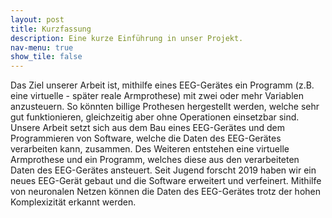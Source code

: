```yaml
---
layout: post
title: Kurzfassung
description: Eine kurze Einführung in unser Projekt.
nav-menu: true
show_tile: false
---
```


Das Ziel unserer Arbeit ist, mithilfe eines EEG-Gerätes ein Programm (z.B. eine virtuelle - später reale Armprothese) mit zwei oder mehr Variablen anzusteuern. So könnten billige Prothesen hergestellt werden, welche sehr gut funktionieren, gleichzeitig aber ohne Operationen einsetzbar sind. 
Unsere Arbeit setzt sich aus dem Bau eines EEG-Gerätes und dem Programmieren von Software, welche die Daten des EEG-Gerätes verarbeiten kann, zusammen. Des Weiteren entstehen eine virtuelle Armprothese und ein Programm, welches diese aus den verarbeiteten Daten des EEG-Gerätes ansteuert.
Seit Jugend forscht 2019 haben wir ein neues EEG-Gerät gebaut und die Software erweitert und verfeinert. Mithilfe von neuronalen Netzen können die Daten des EEG-Gerätes trotz der hohen Komplexizität erkannt werden.